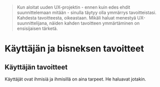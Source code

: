 >Kun aloitat uuden UX-projektin - ennen kuin edes ehdit suunnittelemaan mitään - sinulla täytyy olla ymmärrys tavoitteistasi. Kahdesta tavoitteesta, oikeastaan. Mikäli haluat menestyä UX-suunnittelijana, näiden kahden tavoitteen ymmärtäminen on ensisijaisen tärketä.

# Käyttäjän ja bisneksen tavoitteet

## Käyttäjän tavoitteet

Käyttäjät ovat ihmisiä ja ihmisillä on aina tarpeet. He haluavat jotakin.